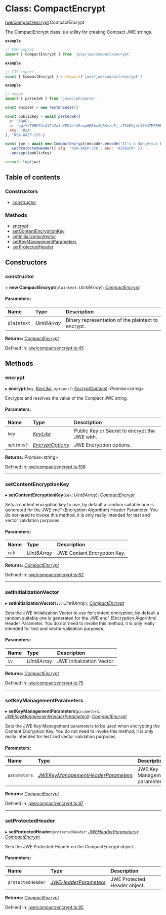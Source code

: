 # Class: CompactEncrypt

[jwe/compact/encrypt](../modules/jwe_compact_encrypt.md).CompactEncrypt

The CompactEncrypt class is a utility for creating Compact JWE strings.

**`example`** 
```js
// ESM import
import { CompactEncrypt } from 'jose/jwe/compact/encrypt'
```

**`example`** 
```js
// CJS import
const { CompactEncrypt } = require('jose/jwe/compact/encrypt')
```

**`example`** 
```js
// usage
import { parseJwk } from 'jose/jwk/parse'

const encoder = new TextEncoder()

const publicKey = await parseJwk({
  e: 'AQAB',
  n: 'qpzYkTGRKSUcd12hZaJnYEKVLfdEsqu6HBAxZgRSvzLFj_zTSAEXjbf3fX47MPEHRw8NDcEXPjVOz84t4FTXYF2w2_LGWfp_myjV8pR6oUUncJjS7DhnUmTG5bpuK2HFXRMRJYz_iNR48xRJPMoY84jrnhdIFx8Tqv6w4ZHVyEvcvloPgwG3UjLidP6jmqbTiJtidVLnpQJRuFNFQJiluQXBZ1nOLC7raQshu7L9y0IatVU7vf0BPnmuSkcNNvmQkSta6ODQBPaL5-o5SW8H37vQjPDkrlJpreViNa3jqP5DB5HYUO-DMh4FegRv9gZWLDEvXpSd9A13YXCa9Q8K_w',
  kty: 'RSA'
}, 'RSA-OAEP-256')

const jwe = await new CompactEncrypt(encoder.encode('It’s a dangerous business, Frodo, going out your door.'))
  .setProtectedHeader({ alg: 'RSA-OAEP-256', enc: 'A256GCM' })
  .encrypt(publicKey)

console.log(jwe)
```

## Table of contents

### Constructors

- [constructor](jwe_compact_encrypt.compactencrypt.md#constructor)

### Methods

- [encrypt](jwe_compact_encrypt.compactencrypt.md#encrypt)
- [setContentEncryptionKey](jwe_compact_encrypt.compactencrypt.md#setcontentencryptionkey)
- [setInitializationVector](jwe_compact_encrypt.compactencrypt.md#setinitializationvector)
- [setKeyManagementParameters](jwe_compact_encrypt.compactencrypt.md#setkeymanagementparameters)
- [setProtectedHeader](jwe_compact_encrypt.compactencrypt.md#setprotectedheader)

## Constructors

### constructor

\+ **new CompactEncrypt**(`plaintext`: *Uint8Array*): [*CompactEncrypt*](jwe_compact_encrypt.compactencrypt.md)

#### Parameters:

Name | Type | Description |
:------ | :------ | :------ |
`plaintext` | *Uint8Array* | Binary representation of the plaintext to encrypt.    |

**Returns:** [*CompactEncrypt*](jwe_compact_encrypt.compactencrypt.md)

Defined in: [jwe/compact/encrypt.ts:45](https://github.com/panva/jose/blob/v3.11.1/src/jwe/compact/encrypt.ts#L45)

## Methods

### encrypt

▸ **encrypt**(`key`: [*KeyLike*](../types/types.keylike.md), `options?`: [*EncryptOptions*](../interfaces/types.encryptoptions.md)): *Promise*<string\>

Encrypts and resolves the value of the Compact JWE string.

#### Parameters:

Name | Type | Description |
:------ | :------ | :------ |
`key` | [*KeyLike*](../types/types.keylike.md) | Public Key or Secret to encrypt the JWE with.   |
`options?` | [*EncryptOptions*](../interfaces/types.encryptoptions.md) | JWE Encryption options.    |

**Returns:** *Promise*<string\>

Defined in: [jwe/compact/encrypt.ts:108](https://github.com/panva/jose/blob/v3.11.1/src/jwe/compact/encrypt.ts#L108)

___

### setContentEncryptionKey

▸ **setContentEncryptionKey**(`cek`: *Uint8Array*): [*CompactEncrypt*](jwe_compact_encrypt.compactencrypt.md)

Sets a content encryption key to use, by default a random suitable one
is generated for the JWE enc" (Encryption Algorithm) Header Parameter.
You do not need to invoke this method, it is only really intended for
test and vector validation purposes.

#### Parameters:

Name | Type | Description |
:------ | :------ | :------ |
`cek` | *Uint8Array* | JWE Content Encryption Key.    |

**Returns:** [*CompactEncrypt*](jwe_compact_encrypt.compactencrypt.md)

Defined in: [jwe/compact/encrypt.ts:62](https://github.com/panva/jose/blob/v3.11.1/src/jwe/compact/encrypt.ts#L62)

___

### setInitializationVector

▸ **setInitializationVector**(`iv`: *Uint8Array*): [*CompactEncrypt*](jwe_compact_encrypt.compactencrypt.md)

Sets the JWE Initialization Vector to use for content encryption, by default
a random suitable one is generated for the JWE enc" (Encryption Algorithm)
Header Parameter. You do not need to invoke this method, it is only really
intended for test and vector validation purposes.

#### Parameters:

Name | Type | Description |
:------ | :------ | :------ |
`iv` | *Uint8Array* | JWE Initialization Vector.    |

**Returns:** [*CompactEncrypt*](jwe_compact_encrypt.compactencrypt.md)

Defined in: [jwe/compact/encrypt.ts:75](https://github.com/panva/jose/blob/v3.11.1/src/jwe/compact/encrypt.ts#L75)

___

### setKeyManagementParameters

▸ **setKeyManagementParameters**(`parameters`: [*JWEKeyManagementHeaderParameters*](../interfaces/types.jwekeymanagementheaderparameters.md)): [*CompactEncrypt*](jwe_compact_encrypt.compactencrypt.md)

Sets the JWE Key Management parameters to be used when encrypting the Content
Encryption Key. You do not need to invoke this method, it is only really
intended for test and vector validation purposes.

#### Parameters:

Name | Type | Description |
:------ | :------ | :------ |
`parameters` | [*JWEKeyManagementHeaderParameters*](../interfaces/types.jwekeymanagementheaderparameters.md) | JWE Key Management parameters.    |

**Returns:** [*CompactEncrypt*](jwe_compact_encrypt.compactencrypt.md)

Defined in: [jwe/compact/encrypt.ts:97](https://github.com/panva/jose/blob/v3.11.1/src/jwe/compact/encrypt.ts#L97)

___

### setProtectedHeader

▸ **setProtectedHeader**(`protectedHeader`: [*JWEHeaderParameters*](../interfaces/types.jweheaderparameters.md)): [*CompactEncrypt*](jwe_compact_encrypt.compactencrypt.md)

Sets the JWE Protected Header on the CompactEncrypt object.

#### Parameters:

Name | Type | Description |
:------ | :------ | :------ |
`protectedHeader` | [*JWEHeaderParameters*](../interfaces/types.jweheaderparameters.md) | JWE Protected Header object.    |

**Returns:** [*CompactEncrypt*](jwe_compact_encrypt.compactencrypt.md)

Defined in: [jwe/compact/encrypt.ts:85](https://github.com/panva/jose/blob/v3.11.1/src/jwe/compact/encrypt.ts#L85)
